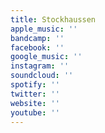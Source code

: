 ```yaml
---
title: Stockhaussen
apple_music: ''
bandcamp: ''
facebook: ''
google_music: ''
instagram: ''
soundcloud: ''
spotify: ''
twitter: ''
website: ''
youtube: ''
---
```

